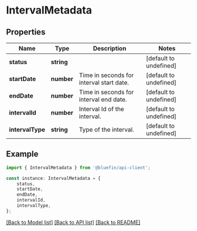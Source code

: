 # IntervalMetadata


## Properties

Name | Type | Description | Notes
------------ | ------------- | ------------- | -------------
**status** | **string** |  | [default to undefined]
**startDate** | **number** | Time in seconds for interval start date. | [default to undefined]
**endDate** | **number** | Time in seconds for interval end date. | [default to undefined]
**intervalId** | **number** | Interval Id of the interval. | [default to undefined]
**intervalType** | **string** | Type of the interval. | [default to undefined]

## Example

```typescript
import { IntervalMetadata } from '@bluefin/api-client';

const instance: IntervalMetadata = {
    status,
    startDate,
    endDate,
    intervalId,
    intervalType,
};
```

[[Back to Model list]](../README.md#documentation-for-models) [[Back to API list]](../README.md#documentation-for-api-endpoints) [[Back to README]](../README.md)
